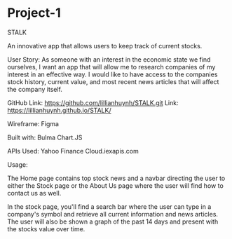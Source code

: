 # Project-1
STALK

An innovative app that allows users to keep track of current stocks.

User Story:
As someone with an interest in the economic state we find ourselves, I want an app that will allow me to research companies of my interest
in an effective way. I would like to have access to the companies stock history, current value, and most recent news articles that will affect the company itself.


GitHub Link: https://github.com/lillianhuynh/STALK.git
Link: https://lillianhuynh.github.io/STALK/

Wireframe:
Figma


Built with:
Bulma
Chart.JS

APIs Used:
Yahoo Finance 
Cloud.iexapis.com

Usage:


The Home page contains top stock news and a navbar directing the user to either the Stock page or the About Us page where the user will find how to contact us as well.

In the stock page, you'll find a search bar where the user can type in a company's symbol and retrieve all current information and news articles. The user will also be shown a graph of the past 14 days and present with the stocks value over time. 






